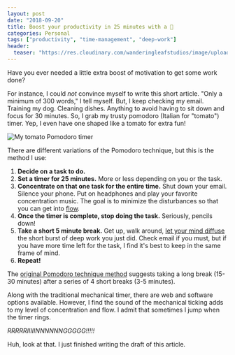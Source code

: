 ```yaml
---
layout: post
date: "2018-09-20"
title: Boost your productivity in 25 minutes with a 🍅
categories: Personal
tags: ["productivity", "time-management", "deep-work"]
header:
  teaser: "https://res.cloudinary.com/wanderingleafstudios/image/upload/b_auto,c_pad,g_center,h_630,w_1200/v1537457980/chrisjmears.com/blog/pomodoro-timer.jpg"
---
```


Have you ever needed a little extra boost of motivation to get some work done?

For instance, I could _not_ convince myself to write this short article. "Only a minimum of 300 words," I tell myself. But, I keep checking my email. Training my dog. Cleaning dishes. Anything to avoid having to sit down and focus for 30 minutes. So, I grab my trusty pomodoro (Italian for "tomato") timer. Yep, I even have one shaped like a tomato for extra fun!

![My tomato Pomodoro timer](https://res.cloudinary.com/wanderingleafstudios/image/upload/v1537457980/chrisjmears.com/blog/pomodoro-timer.jpg)

There are different variations of the Pomodoro technique, but this is the method I use:

1. **Decide on a task to do.**
2. **Set a timer for 25 minutes.** More or less depending on you or the task.
3. **Concentrate on that one task for the entire time.** Shut down your email. Silence your phone. Put on headphones and play your favorite concentration music. The goal is to minimize the disturbances so that you can get into [flow](<https://en.wikipedia.org/wiki/Flow_(psychology)>).
4. **Once the timer is complete, stop doing the task.** Seriously, pencils down!
5. **Take a short 5 minute break.** Get up, walk around, [let your mind diffuse](https://www.youtube.com/watch?v=lJtUg-3DfUk) the short burst of deep work you just did. Check email if you must, but if you have more time left for the task, I find it's best to keep in the same frame of mind.
6. **Repeat!**

The [original Pomodoro technique method](https://francescocirillo.com/pages/pomodoro-technique) suggests taking a long break (15-30 minutes) after a series of 4 short breaks (3-5 minutes).

Along with the traditional mechanical timer, there are web and software options available. However, I find the sound of the mechanical ticking adds to my level of concentration and flow. I admit that sometimes I jump when the timer rings.

_RRRRRIIIIINNNNNNGGGGG!!!!!_

Huh, look at that. I just finished writing the draft of this article.
